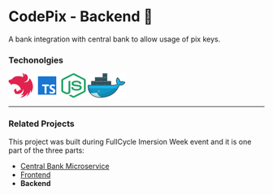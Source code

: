 # CodePix - Backend 🏦

A bank integration with central bank to allow usage of pix keys. 

### Techonolgies

[![NestJS](.markdown/nest.png "NestJS")](https://docs.nestjs.com/)
[![Typescript](.markdown/typescript.png "Typescript")](https://www.typescriptlang.org/)
[![NodeJS](.markdown/node.png "NodeJS")](https://nodejs.org/docs/latest/api/)
[![Docker](.markdown/docker.png "Docker")](https://docs.docker.com/)

---

### Related Projects

This project was built during FullCycle Imersion Week event and it is one part of the three parts:

- [Central Bank Microservice](https://github.com/rodrigo-orlandini/codepix-go)
- [Frontend](https://github.com/rodrigo-orlandini/codepix-next)
- **Backend**
